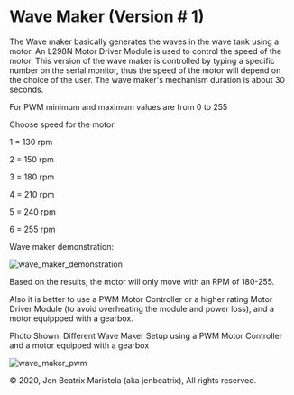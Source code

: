 # Wave Maker (Version # 1)
The Wave maker basically generates the waves in the wave tank using a motor. An L298N Motor Driver Module is used to control the speed of the motor. This version of the wave maker is controlled by typing a specific number on the serial monitor, thus the speed of the motor will depend on the choice of the user. The wave maker's mechanism duration is about 30 seconds.

For PWM minimum and maximum values are from 0 to 255

Choose speed for the motor

1 = 130 rpm

2 = 150 rpm

3 = 180 rpm

4 = 210 rpm

5 = 240 rpm

6 = 255 rpm

Wave maker demonstration:

![wave_maker_demonstration](https://user-images.githubusercontent.com/82814920/116247153-2527c700-a79d-11eb-982c-00c12ff5af4a.gif)

Based on the results, the motor will only move with an RPM of 180-255.

Also it is better to use a PWM Motor Controller or a higher rating Motor Driver Module (to avoid overheating the module and power loss), and a motor equippped with a gearbox.

Photo Shown: Different Wave Maker Setup using a PWM Motor Controller and a motor equipped with a gearbox

![wave_maker_pwm](https://user-images.githubusercontent.com/82814920/116257387-9750d980-a7a6-11eb-8cc2-b9e5ab547667.gif)

© 2020, Jen Beatrix Maristela (aka jenbeatrix), All rights reserved.

